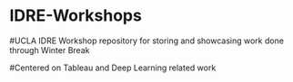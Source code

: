 # IDRE-Workshops

#UCLA IDRE Workshop repository for storing and showcasing work done through Winter Break


#Centered on Tableau and Deep Learning related work 
